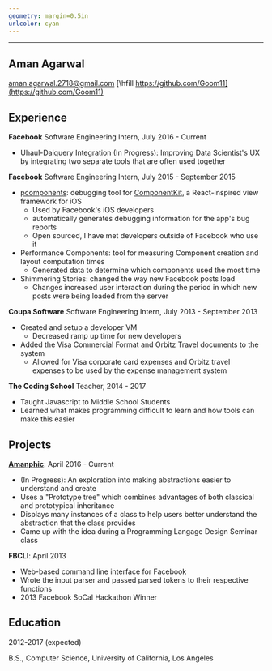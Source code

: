 ```yaml
---
geometry: margin=0.5in
urlcolor: cyan
---
```


------------
Aman Agarwal
------------

<aman.agarwal.2718@gmail.com> [\hfill https://github.com/Goom11](https://github.com/Goom11)

Experience
----------

**Facebook** Software Engineering Intern, July 2016 - Current

* Uhaul-Daiquery Integration (In Progress): Improving Data Scientist's UX by integrating two separate tools that are often used together

**Facebook** Software Engineering Intern, July 2015 - September 2015

* [pcomponents](http://componentkit.org/docs/debugging.html#pcomponents): debugging tool for [ComponentKit](http://componentkit.org/), a React-inspired view framework for iOS
    * Used by Facebook's iOS developers
    * automatically generates debugging information for the app's bug reports
    * Open sourced, I have met developers outside of Facebook who use it
* Performance Components: tool for measuring Component creation and layout computation times
    * Generated data to determine which components used the most time
* Shimmering Stories: changed the way new Facebook posts load
    * Changes increased user interaction during the period in which new posts were being loaded from the server

**Coupa Software** Software Engineering Intern, July 2013 - September 2013

* Created and setup a developer VM
    * Decreased ramp up time for new developers
* Added the Visa Commercial Format and Orbitz Travel documents to the system
    * Allowed for Visa corporate card expenses and Orbitz travel expenses to be used by the expense management system

**The Coding School** Teacher, 2014 - 2017

* Taught Javascript to Middle School Students
* Learned what makes programming difficult to learn and how tools can make this easier

Projects
--------

**[Amanphic](http://goom11.github.io/VisualSimulations/)**: April 2016 - Current

* (In Progress): An exploration into making abstractions easier to understand and create
* Uses a "Prototype tree" which combines advantages of both classical and prototypical inheritance
* Displays many instances of a class to help users better understand the abstraction that the class provides
* Came up with the idea during a Programming Langage Design Seminar class

**FBCLI**: April 2013

* Web-based command line interface for Facebook
* Wrote the input parser and passed parsed tokens to their respective functions
* 2013 Facebook SoCal Hackathon Winner



Education
---------
2012-2017 (expected)

B.S., Computer Science, University of California, Los Angeles

